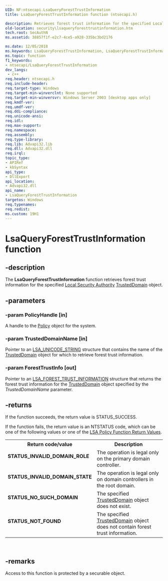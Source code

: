 ```yaml
---
UID: NF:ntsecapi.LsaQueryForestTrustInformation
title: LsaQueryForestTrustInformation function (ntsecapi.h)

description: Retrieves forest trust information for the specified Local Security Authority&#160;TrustedDomain object.
old-location: security\lsaqueryforesttrustinformation.htm
tech.root: SecAuthN
ms.assetid: 38857f1f-e2c7-4ce5-a928-335bc3bd2176

ms.date: 12/05/2018
ms.keywords: LsaQueryForestTrustInformation, LsaQueryForestTrustInformation function [Security], ntsecapi/LsaQueryForestTrustInformation, security.lsaqueryforesttrustinformation
ms.topic: function
f1_keywords:
- ntsecapi/LsaQueryForestTrustInformation
dev_langs:
 - c++
req.header: ntsecapi.h
req.include-header: 
req.target-type: Windows
req.target-min-winverclnt: None supported
req.target-min-winversvr: Windows Server 2003 [desktop apps only]
req.kmdf-ver: 
req.umdf-ver: 
req.ddi-compliance: 
req.unicode-ansi: 
req.idl: 
req.max-support: 
req.namespace: 
req.assembly: 
req.type-library: 
req.lib: Advapi32.lib
req.dll: Advapi32.dll
req.irql: 
topic_type:
- APIRef
- kbSyntax
api_type:
- DllExport
api_location:
- Advapi32.dll
api_name:
- LsaQueryForestTrustInformation
targetos: Windows
req.typenames: 
req.redist: 
ms.custom: 19H1
---
```


# LsaQueryForestTrustInformation function


## -description


The <b>LsaQueryForestTrustInformation</b> function retrieves forest trust information
    for the specified <a href="https://docs.microsoft.com/windows/desktop/SecGloss/l-gly">Local Security Authority</a> <a href="https://docs.microsoft.com/windows/desktop/SecMgmt/trusteddomain-object">TrustedDomain</a> object.


## -parameters




### -param PolicyHandle [in]

A handle to the <a href="https://docs.microsoft.com/windows/desktop/SecMgmt/policy-object">Policy</a> object for the system.


### -param TrustedDomainName [in]

Pointer to an <a href="https://docs.microsoft.com/windows/desktop/api/lsalookup/ns-lsalookup-lsa_unicode_string">LSA_UNICODE_STRING</a> structure that contains the name of the <a href="https://docs.microsoft.com/windows/desktop/SecMgmt/trusteddomain-object">TrustedDomain</a> object for which to retrieve forest trust information.


### -param ForestTrustInfo [out]

Pointer to an <a href="https://docs.microsoft.com/windows/desktop/api/ntsecapi/ns-ntsecapi-lsa_forest_trust_information">LSA_FOREST_TRUST_INFORMATION</a> structure that returns the forest trust information for the <a href="https://docs.microsoft.com/windows/desktop/SecMgmt/trusteddomain-object">TrustedDomain</a> object specified by the <i>TrustedDomainName</i> parameter.


## -returns



If the function succeeds, the return value is STATUS_SUCCESS.

If the function fails, the return value is an NTSTATUS code, which can be one of the following values or one of the <a href="https://docs.microsoft.com/windows/desktop/SecMgmt/management-return-values">LSA Policy Function Return Values</a>.

<table>
<tr>
<th>Return code/value</th>
<th>Description</th>
</tr>
<tr>
<td width="40%">
<dl>
<dt><b>STATUS_INVALID_DOMAIN_ROLE</b></dt>
<dt></dt>
</dl>
</td>
<td width="60%">
The operation is legal only on the primary
                                    domain controller.

</td>
</tr>
<tr>
<td width="40%">
<dl>
<dt><b>STATUS_INVALID_DOMAIN_STATE</b></dt>
<dt></dt>
</dl>
</td>
<td width="60%">
The operation is legal only on domain
                                    controllers in the root domain.

</td>
</tr>
<tr>
<td width="40%">
<dl>
<dt><b>STATUS_NO_SUCH_DOMAIN</b></dt>
<dt></dt>
</dl>
</td>
<td width="60%">
The specified <a href="https://docs.microsoft.com/windows/desktop/SecMgmt/trusteddomain-object">TrustedDomain</a> object does not exist.

</td>
</tr>
<tr>
<td width="40%">
<dl>
<dt><b>STATUS_NOT_FOUND</b></dt>
<dt></dt>
</dl>
</td>
<td width="60%">
The specified <a href="https://docs.microsoft.com/windows/desktop/SecMgmt/trusteddomain-object">TrustedDomain</a> object does not contain forest trust information.

</td>
</tr>
</table>
 




## -remarks



Access to this function is protected by a securable object.



